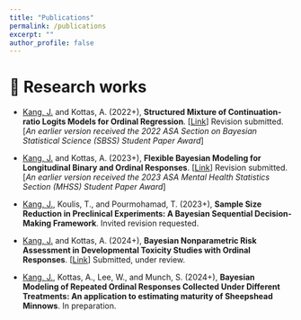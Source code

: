 ```yaml
---
title: "Publications"
permalink: /publications
excerpt: ""
author_profile: false
---
```


# 📝 Research works 

- <u>Kang, J.</u> and Kottas, A. (2022+), **Structured Mixture of Continuation-ratio Logits Models for Ordinal Regression**. [<a href="https://arxiv.org/pdf/2211.04034" target="_blank">Link</a>] Revision submitted.
  [*An earlier version received the 2022 ASA Section on Bayesian Statistical Science (SBSS) Student Paper Award*]

- <u>Kang, J.</u> and Kottas, A. (2023+), **Flexible Bayesian Modeling for Longitudinal Binary and Ordinal Responses**. [<a href="https://arxiv.org/pdf/2307.00224" target="_blank">Link</a>] Revision submitted.
  [*An earlier version received the 2023 ASA Mental Health Statistics Section (MHSS) Student Paper Award*]

- <u>Kang, J.</u>, Koulis, T., and Pourmohamad, T. (2023+), **Sample Size Reduction in Preclinical Experiments: A Bayesian Sequential Decision-Making Framework**. Invited revision requested. 

- <u>Kang, J.</u> and Kottas, A. (2024+), **Bayesian Nonparametric Risk Assessment in Developmental Toxicity Studies with Ordinal Responses**. [<a href="https://arxiv.org/pdf/2408.11803" target="_blank">Link</a>] Submitted, under review.

- <u>Kang, J.</u>, Kottas, A., Lee, W., and Munch, S. (2024+), **Bayesian Modeling of Repeated Ordinal Responses Collected Under Different Treatments: An application to estimating maturity of Sheepshead Minnows**. In preparation. 
